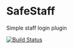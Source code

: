 # SafeStaff
Simple staff login plugin

[![Build Status](https://travis-ci.com/minecraftcc/SafeStaff.svg?branch=master)](https://travis-ci.com/minecraftcc/SafeStaff)
